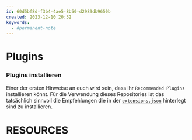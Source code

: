 ```yaml
---
id: 60d5bf8d-f3b4-4ae5-8b50-d2989db9650b
created: 2023-12-10 20:32
keywords: 
  - #permanent-note
---
```



Plugins
======================================================================

### Plugins installieren
Einer der ersten Hinweise an euch wird sein, dass ihr `Recommended Plugins` installieren könnt. 
Für die Verwendung dieses Repositories ist das tatsächlich sinnvoll die Empfehlungen die in der [`extensions.json`](../../.vscode/extensions.json) hinterlegt sind zu installieren.  





RESOURCES
======================================================================
